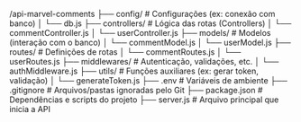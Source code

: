 /api-marvel-comments
├── config/                # Configurações (ex: conexão com banco)
│   └── db.js
├── controllers/           # Lógica das rotas (Controllers)
│   └── commentController.js
│   └── userController.js
├── models/                # Modelos (interação com o banco)
│   └── commentModel.js
│   └── userModel.js
├── routes/                # Definições de rotas
│   └── commentRoutes.js
│   └── userRoutes.js
├── middlewares/           # Autenticação, validações, etc.
│   └── authMiddleware.js
├── utils/                 # Funções auxiliares (ex: gerar token, validação)
│   └── generateToken.js
├── .env                   # Variáveis de ambiente
├── .gitignore             # Arquivos/pastas ignoradas pelo Git
├── package.json           # Dependências e scripts do projeto
├── server.js              # Arquivo principal que inicia a API
